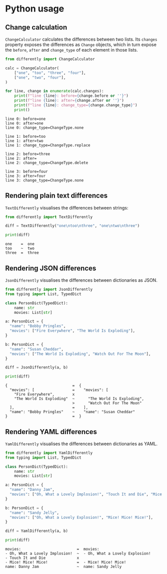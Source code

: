 # Python usage

## Change calculation

`ChangeCalculator` calculates the differences between two lists. Its `changes` property exposes the differences as `Change` objects, which in turn expose the `before`, `after` and `change_type` of each element in those lists.

```python
from differently import ChangeCalculator

calc = ChangeCalculator(
    ["one", "too", "three", "four"],
    ["one", "two", "four"],
)

for line, change in enumerate(calc.changes):
    print(f"line {line}: before={change.before or ''}")
    print(f"line {line}: after={change.after or ''}")
    print(f"line {line}: change_type={change.change_type}")
    print()
```

<!--dinject as=markdown host=shell range=start-->

```text
line 0: before=one
line 0: after=one
line 0: change_type=ChangeType.none

line 1: before=too
line 1: after=two
line 1: change_type=ChangeType.replace

line 2: before=three
line 2: after=
line 2: change_type=ChangeType.delete

line 3: before=four
line 3: after=four
line 3: change_type=ChangeType.none
```

<!--dinject range=end-->

## Rendering plain text differences

`TextDifferently` visualises the differences between strings:

```python
from differently import TextDifferently

diff = TextDifferently("one\ntoo\nthree", "one\ntwo\nthree")

print(diff)
```

<!--dinject as=markdown host=shell range=start-->

```text
one    =  one
too    ~  two
three  =  three
```

<!--dinject range=end-->

## Rendering JSON differences

`JsonDifferently` visualises the differences between dictionaries as JSON.

```python
from differently import JsonDifferently
from typing import List, TypedDict

class PersonDict(TypedDict):
    name: str
    movies: List[str]

a: PersonDict = {
  "name": "Bobby Pringles",
  "movies": ["Fire Everywhere", "The World Is Exploding"],
}

b: PersonDict = {
  "name": "Susan Cheddar",
  "movies": ["The World Is Exploding", "Watch Out For The Moon"],
}

diff = JsonDifferently(a, b)

print(diff)
```

<!--dinject as=markdown host=shell range=start-->

```text
{                             =  {
  "movies": [                 =    "movies": [
    "Fire Everywhere",        x
    "The World Is Exploding"  ~      "The World Is Exploding",
                              >      "Watch Out For The Moon"
  ],                          =    ],
  "name": "Bobby Pringles"    ~    "name": "Susan Cheddar"
}                             =  }
```

<!--dinject range=end-->

## Rendering YAML differences

`YamlDifferently` visualises the differences between dictionaries as YAML.

```python
from differently import YamlDifferently
from typing import List, TypedDict

class PersonDict(TypedDict):
    name: str
    movies: List[str]

a: PersonDict = {
  "name": "Danny Jam",
  "movies": ["Oh, What a Lovely Implosion!", "Touch It and Die", "Mice! Mice! Mice!"],
}

b: PersonDict = {
  "name": "Sandy Jelly",
  "movies": ["Oh, What a Lovely Explosion!", "Mice! Mice! Mice!"],
}

diff = YamlDifferently(a, b)

print(diff)
```

<!--dinject as=markdown host=shell range=start-->

```text
movies:                         =  movies:
- Oh, What a Lovely Implosion!  ~  - Oh, What a Lovely Explosion!
- Touch It and Die              x
- Mice! Mice! Mice!             =  - Mice! Mice! Mice!
name: Danny Jam                 ~  name: Sandy Jelly
```

<!--dinject range=end-->
